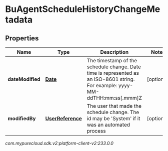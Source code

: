 # BuAgentScheduleHistoryChangeMetadata


## Properties

| Name | Type | Description | Notes |
| ------------ | ------------- | ------------- | ------------- |
| **dateModified** | [**Date**](Date) | The timestamp of the schedule change. Date time is represented as an ISO-8601 string. For example: yyyy-MM-ddTHH:mm:ss[.mmm]Z |  [optional] |
| **modifiedBy** | [**UserReference**](UserReference) | The user that made the schedule change. The id may be 'System' if it was an automated process |  [optional] |




_com.mypurecloud.sdk.v2:platform-client-v2:233.0.0_
